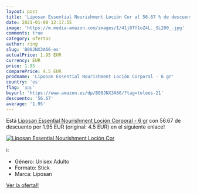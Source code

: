 ```yaml
---
layout: post
title: 'Liposan Essential Nourishment Loción Cor al 56.67 % de descuento'
date: 2021-01-08 12:17:55
image: 'https://m.media-amazon.com/images/I/41j8Tf1oZ4L._SL200_.jpg'
comments: true
category: ofertas
author: ring
slug: 'B00JNX3A66-es'
actualPrice: 1.95 EUR
currency: EUR
price: 1.95
comparePrice: 4.5 EUR
prodname: 'Liposan Essential Nourishment Loción Corporal - 6 gr'
country: 'es'
flag: '🇪🇸'
buyurl: 'https://www.amazon.es/dp/B00JNX3A66/?tag=tolees-21'
descuento: '56.67'
average: '1.95'
---
```


Está [Liposan Essential Nourishment Loción Corporal - 6 gr](https://www.amazon.es/dp/B00JNX3A66/?tag=tolees-21) con 56.67 de descuento por 1.95 EUR (original: 4.5 EUR) en el siguiente enlace!

[![Liposan Essential Nourishment Loción Cor](https://m.media-amazon.com/images/I/41j8Tf1oZ4L._SL200_.jpg)](https://www.amazon.es/dp/B00JNX3A66/?tag=tolees-21)

ℹ️:

- Género: Unisex Adulto
- Formato: Stick
- Marca: Liposan

[Ver la oferta!!](https://www.amazon.es/dp/B00JNX3A66/?tag=tolees-21)

